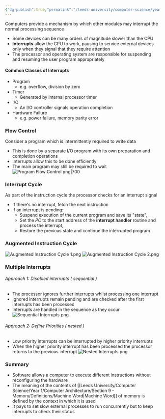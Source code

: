 ```yaml
---
{"dg-publish":true,"permalink":"/leeds-university/computer-science/year-1/computer-architecture/section-6-system-interrupts/section-6-system-interrupts/"}
---
```


Computers provide a mechanism by which other modules may interrupt the normal processing sequence
- Some devices can be many orders of magnitude slower than the CPU
- **Interrupts** allow the CPU to work, pausing to service external devices only when they signal that they require attention
- The processor and operating system are responsible for suspending and resuming the user program appropriately

#### Common Classes of Interrupts
- Program
	- e.g. overflow, division by zero
- Timer
	- Generated by internal processor timer
- I/O
	- An I/O controller signals operation completion
- Hardware Failure
	- e.g. power failure, memory parity error
### Flow Control
Consider a program which is intermittently required to write data
- This is done by a separate I/O program with its own preparation and completion operations
- Interrupts allow this to be done efficiently 
- The main program may still be required to wait
![Program Flow Control.png|700](/img/user/Leeds%20University/Computer%20Science/Year%201/Computer%20Architecture/Section%206%20-%20System%20Interrupts/Program%20Flow%20Control.png)
### Interrupt Cycle
As part of the instruction cycle the processor checks for an interrupt signal
- If there's no interrupt, fetch the next instruction
- If an interrupt is pending:
	- Suspend execution of the current program and save its "state",
	- Set the *PC* to the start address of the **interrupt handler** routine and process the interrupt,
	- Restore the previous state and continue the interrupted program
### Augmented Instruction Cycle
![Augmented Instruction Cycle 1.png](/img/user/Leeds%20University/Computer%20Science/Year%201/Computer%20Architecture/Section%206%20-%20System%20Interrupts/Augmented%20Instruction%20Cycle%201.png)
![Augmented Instruction Cycle 2.png](/img/user/Leeds%20University/Computer%20Science/Year%201/Computer%20Architecture/Section%206%20-%20System%20Interrupts/Augmented%20Instruction%20Cycle%202.png)
### Multiple Interrupts
###### Approach 1: Disabled interrupts ( sequential )
- The processor ignores further interrupts whilst processing one interrupt
- Ignored interrupts remain pending and are checked after the first interrupts has been processed
- Interrupts are handled in the sequence as they occur
![Sequential Interrupts.png](/img/user/Leeds%20University/Computer%20Science/Year%201/Computer%20Architecture/Section%206%20-%20System%20Interrupts/Sequential%20Interrupts.png)
###### Approach 2: Define Priorities ( nested )
- Low priority interrupts can be interrupted by higher priority interrupts
- When the higher priority interrupt has been processed the processor returns to the previous interrupt
![Nested Interrupts.png](/img/user/Leeds%20University/Computer%20Science/Year%201/Computer%20Architecture/Section%206%20-%20System%20Interrupts/Nested%20Interrupts.png)
### Summary
- Software allows a computer to execute different instructions without reconfiguring the hardware
- The meaning of the contents of [[Leeds University/Computer Science/Year 1/Computer Architecture/Section 9 - Memory/Definitions/Machine Word\|Machine Word]] of memory is defined by the context in which it is used
- It pays to set slow external processes to run concurrently but to keep interrupts to check their status
